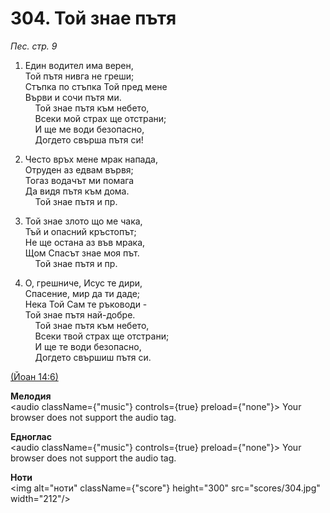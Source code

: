 # 304. Той знае пътя  

*Пес. стр. 9*  

1. Един водител има верен,  
Той пътя нивга не греши;  
Стъпка по стъпка Той пред мене  
Върви и сочи пътя ми.  
    Той знае пътя към небето,  
    Всеки мой страх ще отстрани;  
    И ще ме води безопасно,  
    Догдето свърша пътя си!  

2. Често връх мене мрак напада,  
Отруден аз едвам вървя;  
Тогаз водачът ми помага  
Да видя пътя към дома.  
    Той знае пътя и пр.  

3. Той знае злото що ме чака,  
Тъй и опасний кръстопът;  
Не ще остана аз във мрака,  
Щом Спасът знае моя път.  
    Той знае пътя и пр.  

4. О, грешниче, Исус те дири,  
Спасение, мир да ти даде;  
Нека Той Сам те ръководи -  
Той знае пътя най-добре.  
    Той знае пътя към небето,  
    Всеки твой страх ще отстрани;  
    И ще те води безопасно,  
    Догдето свършиш пътя си.  

[(Йоан 14:6)](http://biblia.bg/index.php?k=43&g=14&s=6)  

__Мелодия__  
<audio className={"music"} controls={true} preload={"none"}><source src="mp3/304.mp3" type="audio/mpeg"/>
Your browser does not support the audio tag.
</audio>  

__Едноглас__  
<audio className={"music"} controls={true} preload={"none"}><source src="transp/304.mp3" type="audio/mpeg"/>
Your browser does not support the audio tag.
</audio>  

__Ноти__  
<img alt="ноти" className={"score"} height="300" src="scores/304.jpg" width="212"/>
